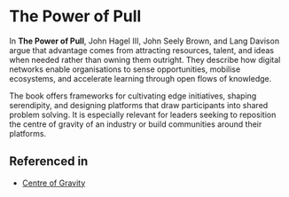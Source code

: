 # The Power of Pull

In **The Power of Pull**, John Hagel III, John Seely Brown, and Lang Davison argue that advantage comes from attracting resources, talent, and ideas when needed rather than owning them outright. They describe how digital networks enable organisations to sense opportunities, mobilise ecosystems, and accelerate learning through open flows of knowledge.

The book offers frameworks for cultivating edge initiatives, shaping serendipity, and designing platforms that draw participants into shared problem solving. It is especially relevant for leaders seeking to reposition the centre of gravity of an industry or build communities around their platforms.

## Referenced in

- [Centre of Gravity](/strategies/attacking/centre-of-gravity)
